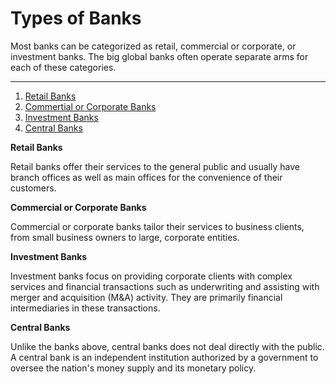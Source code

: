 
# Types of Banks

Most banks can be categorized as retail, commercial or corporate, or investment banks. The big global banks often operate separate arms for each of these categories.

---


1. [Retail Banks](#1)
1. [Commertial or Corporate Banks](#2)
1. [Investment Banks](#3)
1. [Central Banks](#4)


**Retail Banks**

Retail banks offer their services to the general public and usually have branch offices as well as main offices for the convenience of their customers.

**Commercial or Corporate Banks**

Commercial or corporate banks tailor their services to business clients, from small business owners to large, corporate entities.

**Investment Banks**

Investment banks focus on providing corporate clients with complex services and financial transactions such as underwriting and assisting with merger and acquisition (M&A) activity. They are primarily financial intermediaries in these transactions.

**Central Banks**

Unlike the banks above, central banks does not deal directly with the public. A central bank is an independent institution authorized by a government to oversee the nation's money supply and its monetary policy.




